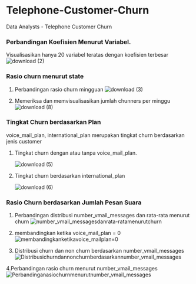 # Telephone-Customer-Churn
Data Analysts - Telephone Customer Churn


### Perbandingan Koefisien Menurut Variabel.
Visualisasikan hanya 20 variabel teratas dengan koefisien terbesar
![download (2)](https://github.com/Rafli-ri/Telephone-Customer-Churn/assets/55773671/a241a163-8ffc-480c-9a69-cdc1fa12276a)

### Rasio churn menurut state
1. Perbandingan rasio churn mingguan
   ![download (3)](https://github.com/Rafli-ri/Telephone-Customer-Churn/assets/55773671/ba8eada3-2904-4107-b783-b279ff726f8e)

2. Memeriksa dan memvisualisasikan jumlah chunners per minggu
   ![download (8)](https://github.com/Rafli-ri/Telephone-Customer-Churn/assets/55773671/752df5cb-55bc-4ffc-8992-21284ff03155)

### Tingkat Churn berdasarkan Plan
voice_mail_plan, international_plan merupakan tingkat churn berdasarkan jenis customer
1. Tingkat churn dengan atau tanpa voice_mail_plan.
   
   ![download (5)](https://github.com/Rafli-ri/Telephone-Customer-Churn/assets/55773671/83fba029-194a-4294-8adf-b4aa02e934d7)

2. Tingkat churn berdasarkan international_plan
   
   ![download (6)](https://github.com/Rafli-ri/Telephone-Customer-Churn/assets/55773671/2b8d98c0-475e-4721-9541-318602ebda13)

### Rasio Churn berdasarkan Jumlah Pesan Suara
1. Perbandingan distribusi number_vmail_messages dan rata-rata menurut churn
   ![number_vmail_messagesdanrata-ratamenurutchurn](https://github.com/Rafli-ri/Telephone-Customer-Churn/assets/55773671/63431367-25fd-495c-a003-11815bb7c1ce)

2. membandingkan ketika voice_mail_plan = 0
    ![membandingkanketikavoice_mailplan=0](https://github.com/Rafli-ri/Telephone-Customer-Churn/assets/55773671/b33550cd-3a85-446a-b068-ece8e56fa042)

3. Distribusi churn dan non churn berdasarkan number_vmail_messages
   ![Distribusichurndannonchurnberdasarkannumber_vmail_messages](https://github.com/Rafli-ri/Telephone-Customer-Churn/assets/55773671/3427c4ec-e490-4620-b6ab-534e0a876610)
   
4.Perbandingan rasio churn menurut number_vmail_messages
   ![Perbandinganasiochurnmenurutnumber_vmail_messages](https://github.com/Rafli-ri/Telephone-Customer-Churn/assets/55773671/b02f4c60-016c-429b-a5c2-c7e117be2687)







   
